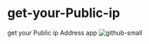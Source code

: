 # get-your-Public-ip
get your Public ip Address app
![github-small](https://uupload.ir/files/ai2b_oie_9hpplhlzywph_(1).png) 
